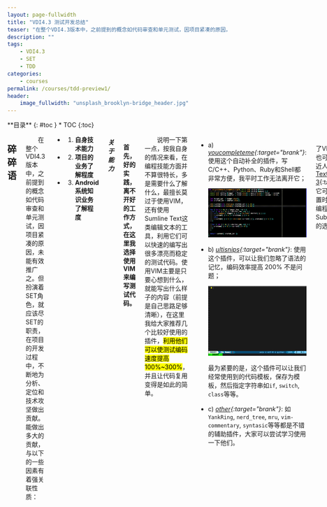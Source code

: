 ```yaml
---
layout: page-fullwidth
title: "VDI4.3 测试开发总结"
teaser: "在整个VDI4.3版本中，之前提到的概念如代码审查和单元测试，因项目紧凑的原因，未能有效推广之。但扮演着SET角色，就应该尽SET的职责，在项目的开发过程中，不断地为分析、定位和技术攻坚做出贡献。能做出多大的贡献，与以下的一些因素有着强关联性质"
description: ""
tags: 
    - VDI4.3
    - SET
    - TDD
categories:
    - courses
permalink: /courses/tdd-preview1/
header:
    image_fullwidth: "unsplash_brooklyn-bridge_header.jpg"
---
```

<div class="row">
<div class="medium-4 medium-push-8 columns" markdown="1">
<div class="panel radius" markdown="1">
**目录**
{: #toc }
*  TOC
{:toc}
</div>
</div><!-- /.medium-4.columns -->



<div class="medium-8 medium-pull-4 columns" markdown="1">

## 碎碎语

&emsp;&emsp;在整个VDI4.3版本中，之前提到的概念如代码审查和单元测试，因项目紧凑的原因，未能有效推广之。但扮演着SET角色，就应该尽SET的职责，在项目的开发过程中，不断地为分析、定位和技术攻坚做出贡献。能做出多大的贡献，与以下的一些因素有着强关联性质：

*	1) **自身技术能力**
*	2) **项目的业务了解程度**
*	3) **Android系统知识业务了解程度**

##### 关于能力 #####

<br/>**首先，好的实践，离不开好的工作方式，在这里我选择使用VIM来编写测试代码。**

&emsp;&emsp;说明一下第一点，按我自身的情况来看，在编程技能方面并不算很特长，多是需要什么了解什么，最擅长莫过于使用VIM，还有使用Sumline Text这类编辑文本的工具，利用它们可以快速的编写出很多漂亮而稳定的测试代码。使用VIM主要是只要心想到什么，就能写出什么样子的内容（前提是自己思路足够清晰），在这里我给大家推荐几个比较好使用的插件，<mark>利用他们可以使测试编码速度提高100%~300%</mark>，并且让代码复用变得是如此的简单。

-   a) *[youcompleteme](https://valloric.github.io/YouCompleteMe/){:target="brank"}*: 使用这个自动补全的插件，写C/C++、Python、Ruby和Shell都非常方便，我平时工作无法离开它；

    ![tdd vim ycm](/assets/Courses/tdd_vim_youcompleteme.gif "VIM YouCompleteMe插件")

-   b) *[ultisnips](https://github.com/SirVer/ultisnips){:target="brank"}*: 使用这个插件，可以让我们忽略了语法的记忆，编码效率提高 200% 不是问题；

    ![tdd vim ultisnips](/assets/Courses/tdd_vim_ultisnips.gif "VIM Ultisnips插件")

    最为紧要的是，这个插件可以让我们经常使用到的代码模板，保存为模板，然后指定字符串如`if`, `switch`, `class`等等。

-   c) *[other](https://github.com/amix/vimrc){:target="brank"}*: 如`YankRing`, `nerd_tree`, `mru`, `vim-commentary`, `syntasic`等等都是不错的辅助插件，大家可以尝试学习使用一下他们。

&emsp;&emsp;如果觉得掌握不了VIM这类编辑器，也可以尝试使用平易近人的[Sumblime Text 3](https://www.sublimetext.com/3){:target="brank"}，它可以节省大量的配置时间，尤其在网页编程上我觉得使用Sublime Text是不错的选择。

&emsp;&emsp;关于代码编辑器，我觉得最重要的一些点子是，<u>尝试经常使用他们，并熟悉他们的快捷键，提高自身的测试编码能力，不要让垃圾的编辑器拖延了自己敏捷的思维。</u>

##### 熟悉业务 #####

<br/>**其次，我们要在项目组内，熟悉项目的业务**

&emsp;&emsp;作为一个测试人员，无法避免的是作为一个服务员的角色。第一个要服务的是直接的客户人员，拿一个需求时，我会尽可能想着这个需求能提供给客户什么样子的价值；第二个要服务的是是我们版本经理，完成相应的测试任务，不要漏测、识别风险；第三个要服务的是开发人员，提供一个必要的帮助给开发人员，从需求理解、测试工具、问题定位等等，简单一点，提供尽可能多的信息协助开发定位问题（前提是不要浪费过多在时间在上边）。

&emsp;&emsp;现在回顾一下，这个“服务员”的角色，不管对客户、版本经理还是开发人员，都需要对业务足够熟悉，清楚的知道自己每做一件事，它的价值体现在哪里。OK，写得太多了感觉像理论化了，来说一点具有实践意义的。

-   a)  *document*: 拿到一个需求，最好找找有没有相应的文档（包含需求文档、设计文档）等，尝试从客户角度理解一下这个需求的来源，结合文档阅读一下

-   b)  *usage*: 对一些几经修改、或大改特改的，我感觉最好的办法就是直接使用它们了；通过不断的使用，结合项目的需求很快就会熟悉了新老业务内容

-   c)  *communication*: 交流也是很重要的，不懂就问，找模板负责人来问，直到清楚的理解为止。 [小黄鸭调试法](http://blog.jobbole.com/85719/){:target="brank"}

-   d)  *expand*: 有些时候拓展、发散一下也是必须的，不要局限在一小部分，尝试考虑一下关联的内容，由点及面，再扩充到一个整体。发散也是有根有据的，[Android Internal](http://sangfor.linkscue.com/courses/android-internal/){:target="brank"}。

##### 了解行业 #####

<br/>**最后，还要亮相的是Android系统知识的理解程度**

&emsp;&emsp;这里不是来说明我对Android系统知识有多了解、多牛逼，而是来提供一些学习方法。有句话这么说的，想做出改变任何时候都不会晚。我们也一样，学习是一个积累的过程，付出行动，努力向前迈出一小步。

&emsp;&emsp;上一次SSLT测试交流分享会上，我把我熟悉的Android系统知识简单分享了一下，虽然大家听着觉得相对痛苦，但是大家还是大概知道Android系统结构会是什么样子的。我们很多核心业务，与Android系统底层是无法分开的，如图形处理`surfaceflinger`，多媒体相关的知识`gpu, ipp, egl, ffmpeg, jpeg, omx, vpu, media, surfaceflinger, performance, codec, decodec, mali, light, hwcomposer, gralloc`，他们连环套连环、环环相扣（ [Android系统文件<sup>beta</sup>](http://sangfor.linkscue.com/courses/android-system-files/){:target="brank"} ），想要理解它们并发现一些潜在影响我们客户体验的问题，还需要对Android系统进行有力的剖析。

&emsp;&emsp;OK，阐述了那么多了，大家或许对于怎么学习这么多的Android系统知识有一定的兴趣了吧。那先说说我这一个学习历程吧。

######（一）学习历程

-   a)  *<u>初识Android、与折腾的心</u>*: 2010年Android手机刚刚出来的时候，它很卡，很慢，内置的应用程序又多；

    从这时起，就开始反复折腾Android手机，从Root开始，删除垃圾应用程序，改善GPS定位，调整Android UserData分区空间大小等等，那时候起，每天逛论坛，见识着国内外的大牛们如何修改Android ROM，如经常逛的国外论坛[XDA Developers](http://forum.xda-developers.com/){:target="brank"}。

-   b)  *<u>开始接触源代码</u>*: 感觉很多东西并非能按照自己的心意去做事，于是似就想到从源代码入手

    以前多是按照别人的教程来修改Android ROM，或是通过反编译其中的Apk来增加、修改其中的功能，感觉很多东西并非能按照自己的心意去做事，于是似就想到从源代码入手。最早开始于2013年，在Ubuntu环境下，成功编译了 CyanogenMod 源代码，用于Android手机上，这个时候感觉很多东西都是属于自己可以控制的，感觉很不同。这个时候开始接触了 [CyanogenMod](http://www.cyanogenmod.org/) 和 [Github](http://github.com){:target="brank"}，这个时候就会尝试和大神们一样，移植系统到Android手机上。

-   c) *<u>开始关注开发者博客</u>*: 有些时候不期望在某一块技能继续提升时，而仅仅是想看盾这一个行业的发展状态；

    学习技能是无穷无尽的，尤其是IT行业，日新月异每天都会有无穷无尽的新知识诞生。在知识海洋里边，我们要学习筛选和保持与这个社区思想同步的状态。这时候开始关注的博客有:

    +   Google Android开发者官方博客: [Android Developers Blog<sup>(需要穿墙)</sup>](http://android-developers.blogspot.com/){:target="brank"}
    +   CyanogenMod 开发者博客: [CyanogenMod Blog](http://www.cyanogenmod.org/blog){:target="brank"}

    如果这时候还有余力，大家可以关注一下他们的Google Plus和Facebook，这些大神们的社区帐号通常都是比较活跃的

-   d)  *<u>关注国内大神们的博客</u>*: 也许你看着国外的文章逐渐疲惫了，这时候我建议大家看看一些国内一些大神们的博客文章，有一些作者的著作内容都还是比较好的，比如 [老罗的Android之旅](http://blog.csdn.net/Luoshengyang/article/list/1){:target="brank"}， [Android系统移植与平台开发](http://blog.csdn.net/column/details/androidporting.html){:target="brank"}，阅读这些文章，结合源代码来学习效果会很好。

######（二）小结

-   社区论坛是与大神们零距离接触的地方
-   尝试自己去修改一些东西，试图让它们按你的思维去工作
-   关注国内外开发者的博客，学习他们查看、分析和解决问题的思维

## VDI4.3版本总结

&emsp;&emsp;先来看维基百科对[SET的定义](https://zh.wikipedia.org/wiki/SDET){:target="brank"}: SDET，是软件测试开发工程师（英语：Software Design Engineer in Test）的简称，该词据信来源于微软。SDET在敏捷软件流程中起着越来越关键的作用，既要快速了解各项知识，又要对业务能够快速上手。SDET是为了解决在推行敏捷过程中，软件测试效率无法突破，并且在快速迭代中测试无法面面俱到，而产生的一种保证开发与测试过程之间无缝转换的一种角色。

&emsp;&emsp;结合我们项目来讲，特点是需求相对较多、时间相对紧凑，在预研也不到位的情况下，更需要SET角色来辅助开发，来协助问题分析与定位，做好技术攻坚，保证项目质量及进度。

### 1. 问题分析与定位

&emsp;&emsp;协助开发分析与定位问题，有些时候是必要的，开发人员一般情况下压力会比较大，考虑的问题也不能面面俱到，这时候我们可以去做一些辅助性的工作，如提供自检工具、提供一些开源项目比较好的工具，并运用到项目上来，提升团队效率。

##### 提升交付质量 #####

<br/>通过提供工具，提升开发提交给测试的包质量提升。

+   提供给开发自检、调试使用的工具: `master_env.sh`，初衷是让开发调试和一些简单的自检更加愉快、见效

    先来一个简单的演示:
    
    -   mkgrep: 搜索一个模块在何处被编译
    -   check_string_res: 检查一个App项目，是否缺少翻译（避免Bug: 37265）<br/><br/>

    <ul class="clearing-thumbs small-block-grid" data-clearing>
        <li><a href="/assets/Courses/tdd_master_env_demo.gif"><img data-caption="VDI4.3 提供开发快速调试和自检小工具" src="/assets/Courses/tdd_master_env_demo.gif"></a></li>
    </ul>

    <br/>文档下载：[〖aDesk〗提供给开发测试人员调试、自检的工具.doc](/assets/Courses/tdd_〖aDesk〗提供给开发测试人员调试、自检的工具.doc)

    &emsp;&emsp;关于这类自测工具，我觉得还是相对缺少的，它类似于代码扫描工具，目的是为了显著的提升开发提交包的质量，尽可能减少低级错误。展望: [PMD](http://pmd.sourceforge.net/){:target="brank"}, [FindBugs](http://findbugs.sourceforge.net/){:target="brank"}, [Lint](http://tools.android.com/tips/lint/){:target="brank"}等，结合以我们业务进行代码扫描，当这些工具不能满足时再适当的编写一些检查工具。

##### 提升分析能力 #####

<br/>参考开源项目的做法，提供工具方便开发人员分析和定位问题的能力。

+   源码索引平台: [VDI4.3 Android Source Index<sup><mark>(仅对部分人开放访问权限)</mark></sup>](http://sangfor.linkscue.com:8080/source/){:target="brank"}

    有这么一个源码索引平台，我们可以方便的查找代码、阅读代码，和定位问题，无论测试人员，还是开发人员，都可以利用它得到很好的锻炼与实践。

    -   演示通过指定文本来搜索Kernel上的内容
    -   演示通过指定Symbol搜索自己想要的代码片段 <br/><br/>

    <ul class="clearing-thumbs small-block-grid" data-clearing>
      <li><a href="/assets/Courses/tdd_opengrok_demo.gif"><img data-caption="VDI4.3 OpenGrok 建立的Android源代码索引平台" src="/assets/Courses/tdd_opengrok_demo.gif"></a></li>
    </ul>

    <br/>相关链接: [〖aDesk〗Android源代码快速索引OpenGrok环境搭建和使用](http://200.200.0.17/cms/supesite/?action-model-name-creative-itemid-14798){:target="brank"}

####小结

&emsp;&emsp;在上边罗列出来的协助开发分析和定位问题上，除了提供必要的提升代码质量工具以外，还提供代码索引工具，在这一个过程中，作为项目的一员，我觉得<mark>持续学习开源项目的做法</mark>是很有必要的。在没有找到OpenGrok之前，我还尝试使用了[LXR](http://sourceforge.net/projects/lxr/){:target="brank"}和[Source Insight](http://www.sourceinsight.com/){:target="brank"}来尝试建立源码索引，都不理想。后来，通过经微博一个朋友介绍使用了[OpenGrok](https://github.com/OpenGrok/OpenGrok/tree/0.12-stable)，最后花上一些时间才搭建好这个Android源码索引平台，现在使用起来挺顺手的。

&emsp;&emsp;由引可见，与开源项目保持同步的思维是多么的重要，闭门造车很容易让我们走弯路。建立大家都多去关注一下大型的开源项目，Follow下他们，应该会有不少的收获，模仿他们的作风往往也会让自信心受到鼓舞。

### 2. 协助技术攻坚

&emsp;&emsp;大家也许对于技术攻坚也相当地感兴趣，每当协助开发成功突破一个个难关的时候，一种成就感就会油然升起。俗话说，付出总会有相应的回报，我们的付出也会同时体现在这里协助攻克难题上。虽然我们测试部门，还没能够像 [Google软件测试之道<sub>:像google一样进行软件测试</sub>](http://book.douban.com/subject/25742200/){:target="brank"} 这里介绍的测试人员角色分工那么精细，但我们也在积极探索符合我们自身敏捷流程的一种SET测试模式，这种模式，除了提供工具、代码审查<sup><mark>(推广难度与项目时间松紧相关)</mark></sup>等以外，我觉得还会包含一种职能——<span style="color:#DF4949;">协助攻克技术难题</span>。

在VDI4.3版本中，我协助技术攻坚包含:

+   1) [Android升降级](http://200.200.0.17/cms/supesite/?action-model-name-creative-itemid-14146){:target="brank"}: 源自于对Android系统知识、OTA原理的了解，加快项目发布速度
+   2) [Android四核Adb、串口调试](http://200.200.0.17/cms/supesite/?action-model-name-creative-itemid-14971){:target="brank"}: 方便杰微四核的调试，为解决问题和定位问题提供帮助
+   3) [双核、四核源码对比](http://200.200.0.17/cms/supesite/?action-model-name-creative-itemid-14973){:target="brank"}: 从结果导向和源码上做对比，分析四核需重点测试的地方
+   4) [协助解决四核黑屏](http://200.200.0.17/cms/supesite/?action-model-name-creative-itemid-14975){:target="brank"}: 由Parameters各升降级导致的黑屏问题，协助解决风险
+   5) [协助解决分辨率缩放问题](http://200.200.0.17/cms/supesite/?action-model-name-creative-itemid-14978){:target="brank"}: 源自于对Android系统知识的了解，协助解决这个阻碍；

&emsp;&emsp;从表面上看，这些都涉及到Android系统知识，关于Android系统知识的[学习历程](http://sangfor.linkscue.com/courses/tdd-preview1/#section-4){:target="brank"}已有阐述，与这里产出最相关的内容应该是参与论坛上修改和定制Android ROM、及学习博客知识等。从博客上领悟的，以及自己动手查阅代码的，可以获得不少的帮助。只有对这一整个系统有一定的了解，结合自身业务知识的积累，才能把众多难关一点点的啃下。

&emsp;&emsp;关于协助技术攻坚的，要在项目组时间相对空闲的状态下做的，比如我在VDI4.3负责四核模块时，因为开发的预研不充分，遇到了不少的麻烦，直接合并四核、双核源代码，出现了很多之前未预料的问题。此外，我觉得这类<mark>介入开发</mark> 应该只能算是**问题驱动型**，而我觉得更好的应该是**直接介入开发**，毕竟现在敏捷和[TDD<sub><mark>(测试驱动开发)</mark></sub>](http://sangfor.linkscue.com/courses/test-driven-development/){:target="brank"}会是未来软件开发流程的主流，理论上，我们应该是 <span style="color:#DF4949;">先拉好垂直线，再垒砖，而非先垒砖，再拉垂直线</span>。

&emsp;&emsp;提到测试驱动开发，要求拿到一个需求之后，就能够依据需求直接编写对应的测试套件，像 [测试驱动开发基本流程](/assets/Courses/tdd-flowchart.png){:target="brank"} 所描述一样，我觉得以我们现状，这暂时只能是一个愿景，在熟悉业务、软件代码和软件架构上，以目前现状来看，还需要更多的努力。

##### 可实践的内容 #####

<br/>&emsp;&emsp;暂时避开谈[TDD](http://sangfor.linkscue.com/courses/test-driven-development/){:target="brank"}不谈，我们可以来一些可以付诸以实践的内容，我们还是可以像[Microsoft公司的SDET一样](http://microsoftjobsblog.com/ireland-based-ankur-gives-5-truths-in-testing/){:target="brank"}，要求自己、强化自身的能力，<u>结合我们现在情况来讲，可以这么做</u>：

+   1) 学习一些编程基础，以最简练的语言写好测试代码，会写代码也是TDD的前提；
+   2) 熟悉业务知识，并熟悉开发人员提供的软件/模块设计方案（仔细阅读文档）；
+   3) 尽可能从客户角度出发，客户才是最终使用人；
+   4) 给自己更高的定位: <b>SDET = Project Management + Passion for Customer Experience + Engineering Skills</b>；
+   5) 了解行业动态，包括: <span style="color:blue;">开源项目的作法，SDET行业发展，模块相关的系统知识<span style="color:black;"><sup>(<u>多阅读一下大神们的博客</u>)</sup></span></span>，并尝试运用它们<sup>([链接](http://www.zhihu.com/question/19636213){:target="brank"})</sup>；

##### 小结 #####

<br/>&emsp;&emsp;回归谈谈协助技术攻坚的内容，前边已提到了，协助技术攻坚可以让项目风险把握、项目进度和测试质量都有所提升，但目前来讲，还是问题驱动型的介入开发，而非能够直接驱动型，现在我们离TDD测试驱动开发模型还有一定的差距，但不代表没有可实践的内容。我们可以尝试多学习一些编程语言，多关注一下行业动态，写好测试代码，这为以后单元测试、走敏捷、走TDD测试驱动开发提供保障。

## 
